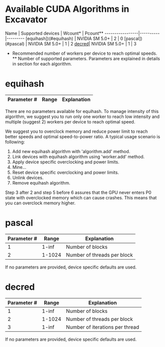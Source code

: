 # Available CUDA Algorithms in Excavator

Name | Supported devices | Wcount* | Pcount**
-----------------|----------|---------
[equihash])(#equihash) | NVIDIA SM 5.0+ | 2 | 0
[pascal])(#pascal) | NVIDIA SM 5.0+ | 1 | 2
[decred](#decred)| NVIDIA SM 5.0+ | 1 | 3

* Recommended number of workers per device to reach optimal speeds.
** Number of supported parameters. Parameters are explained in details in section for each algorithm.


# <a name="equihash"></a> equihash

Parameter # | Range | Explanation
-----------------|----------|---------

There are no parameters available for equihash. To manage intensity of this algorithm, we suggest you to run only one worker to reach low intensity and multiple (suggest 2) workers per device to reach optimal speed.

We suggest you to overclock memory and reduce power limit to reach better speeds and optimal speed-to-power ratio. A typical usage scenario is following:
1. Add new equihash algorithm with 'algorithm.add' method.
2. Link devices with equihash algorithm using 'worker.add' method.
3. Apply device specific overclocking and power limits.
4. Mine...
5. Reset device specific overclocking and power limits.
6. Unlink devices.
7. Remove equihash algorithm.

Step 3 after 2 and step 5 before 6 assures that the GPU never enters P0 state with overclocked memory which can cause crashes. This means that you can overclock memory higher.


# <a name="pascal"></a> pascal

Parameter # | Range | Explanation
-----------------|----------|---------
1 | 1-inf | Number of blocks
2 | 1-1024 | Number of threads per block

If no parameters are provided, device specific defaults are used.


# <a name="decred"></a> decred

Parameter # | Range | Explanation
-----------------|----------|---------
1 | 1-inf | Number of blocks
2 | 1-1024 | Number of threads per block
3 | 1-inf | Number of iterations per thread

If no parameters are provided, device specific defaults are used.